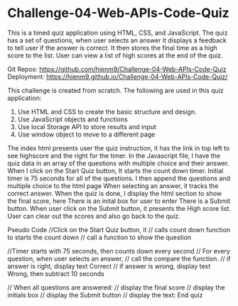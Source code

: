 # Challenge-04-Web-APIs-Code-Quiz

This is a timed quiz application using HTML, CSS, and JavaScript. The quiz has a set of questions, when user selects an answer it displays a feedback to tell user if the answer is correct. It then stores the final time as a high score to the list. User can view a list of high scores at the end of the quiz.

Git Repos: https://github.com/hienm9/Challenge-04-Web-APIs-Code-Quiz
Deployment: https://hienm9.github.io/Challenge-04-Web-APIs-Code-Quiz/


This challenge is created from scratch. The following are used in this quiz application:
1. Use HTML and CSS to create the basic structure and design.
2. Use JavaScript objects and functions
3. Use local Storage API to store results and input
4. Use window object to move to a different page

The index html presents user the quiz instruction, it has the link in top left to see highscore and the right for the timer.
In the Javascript file, I have the quiz data in an array of the questions with multiple choice and their answer. 
When I click on the Start Quiz button, 
  It starts the count down timer. Initial timer is 75 seconds for all of the questions.
  I then append the questions and multiple choice to the html page
  When selecting an answer, it tracks the correct answer.
When the quiz is done, I display the html section to show the final score, here 
  There is an inital box for user to enter
  There is a Submit button. When user click on the Submit button, it presents the High score list. User can clear out the scores and also go back to the quiz.

Pseudo Code 
//Click on the Start Quiz button, it
   // calls count down function to starts the count down
   // call a function to show the question

//Timer starts with 75 seconds, then counts down every second
// For every question, when user selects an answer, 
// call the compare the function. 
// if answer is right, display text Correct
// if answer is wrong, display text Wrong, then subtract 10 seconds 

// When all questions are answered:
// display the final score
// display the initials box
// display the Submit button
// display the text: End quiz    
